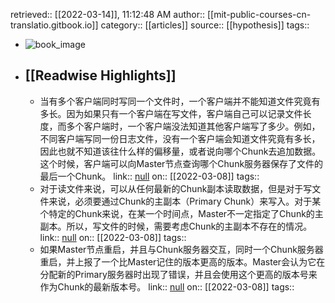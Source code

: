 retrieved:: [[2022-03-14]], 11:12:48 AM
              author:: [[mit-public-courses-cn-translatio.gitbook.io]]
              category:: [[articles]]
              source:: [[hypothesis]]
              tags::

- ![book_image](https://readwise-assets.s3.amazonaws.com/static/images/article4.6bc1851654a0.png)
- ## [[Readwise Highlights]]
	- 当有多个客户端同时写同一个文件时，一个客户端并不能知道文件究竟有多长。因为如果只有一个客户端在写文件，客户端自己可以记录文件长度，而多个客户端时，一个客户端没法知道其他客户端写了多少。例如，不同客户端写同一份日志文件，没有一个客户端会知道文件究竟有多长，因此也就不知道该往什么样的偏移量，或者说向哪个Chunk去追加数据。这个时候，客户端可以向Master节点查询哪个Chunk服务器保存了文件的最后一个Chunk。
	                link:: [null](null)
	                on:: [[2022-03-08]]
	                tags::
	- 对于读文件来说，可以从任何最新的Chunk副本读取数据，但是对于写文件来说，必须要通过Chunk的主副本（Primary Chunk）来写入。对于某个特定的Chunk来说，在某一个时间点，Master不一定指定了Chunk的主副本。所以，写文件的时候，需要考虑Chunk的主副本不存在的情况。
	                link:: [null](null)
	                on:: [[2022-03-08]]
	                tags::
	- 如果Master节点重启，并且与Chunk服务器交互，同时一个Chunk服务器重启，并上报了一个比Master记住的版本更高的版本。Master会认为它在分配新的Primary服务器时出现了错误，并且会使用这个更高的版本号来作为Chunk的最新版本号。
	                link:: [null](null)
	                on:: [[2022-03-08]]
	                tags::